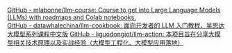[GitHub - mlabonne/llm-course: Course to get into Large Language Models (LLMs) with roadmaps and Colab notebooks.](https://github.com/mlabonne/llm-course)  
[GitHub - datawhalechina/llm-cookbook: 面向开发者的 LLM 入门教程，吴恩达大模型系列课程中文版](https://github.com/datawhalechina/llm-cookbook)
[GitHub - liguodongiot/llm-action: 本项目旨在分享大模型相关技术原理以及实战经验（大模型工程化、大模型应用落地）](https://github.com/liguodongiot/llm-action)